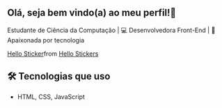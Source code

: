 ## Olá, seja bem vindo(a) ao meu perfil!👋

Estudante de Ciência da Computação | 💻 Desenvolvedora Front-End | 🚀 Apaixonada por tecnologia
<div class="tenor-gif-embed" data-postid="462055670302930906" data-share-method="host" data-aspect-ratio="1.33333" data-width="100%"><a href="https://tenor.com/view/hello-gif-462055670302930906">Hello Sticker</a>from <a href="https://tenor.com/search/hello-stickers">Hello Stickers</a></div> <script type="text/javascript" async src="https://tenor.com/embed.js"></script>


## 🛠️ Tecnologias que uso
- HTML, CSS, JavaScript


